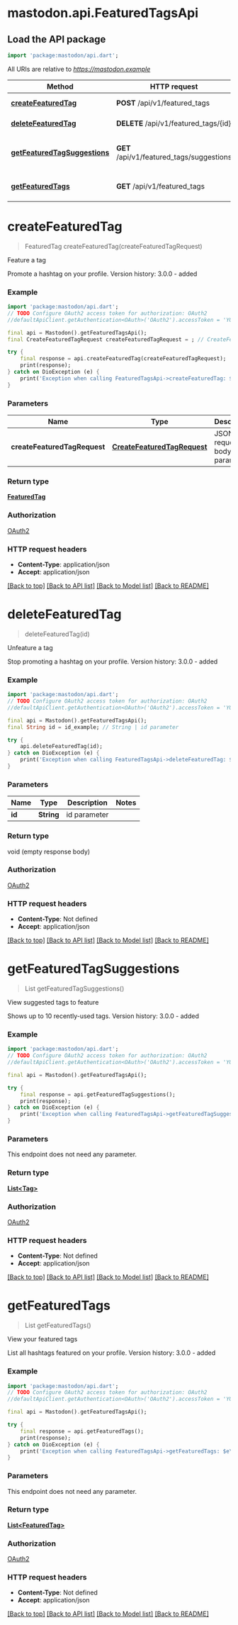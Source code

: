 # mastodon.api.FeaturedTagsApi

## Load the API package
```dart
import 'package:mastodon/api.dart';
```

All URIs are relative to *https://mastodon.example*

Method | HTTP request | Description
------------- | ------------- | -------------
[**createFeaturedTag**](FeaturedTagsApi.md#createfeaturedtag) | **POST** /api/v1/featured_tags | Feature a tag
[**deleteFeaturedTag**](FeaturedTagsApi.md#deletefeaturedtag) | **DELETE** /api/v1/featured_tags/{id} | Unfeature a tag
[**getFeaturedTagSuggestions**](FeaturedTagsApi.md#getfeaturedtagsuggestions) | **GET** /api/v1/featured_tags/suggestions | View suggested tags to feature
[**getFeaturedTags**](FeaturedTagsApi.md#getfeaturedtags) | **GET** /api/v1/featured_tags | View your featured tags


# **createFeaturedTag**
> FeaturedTag createFeaturedTag(createFeaturedTagRequest)

Feature a tag

Promote a hashtag on your profile.  Version history:  3.0.0 - added

### Example
```dart
import 'package:mastodon/api.dart';
// TODO Configure OAuth2 access token for authorization: OAuth2
//defaultApiClient.getAuthentication<OAuth>('OAuth2').accessToken = 'YOUR_ACCESS_TOKEN';

final api = Mastodon().getFeaturedTagsApi();
final CreateFeaturedTagRequest createFeaturedTagRequest = ; // CreateFeaturedTagRequest | JSON request body parameters

try {
    final response = api.createFeaturedTag(createFeaturedTagRequest);
    print(response);
} catch on DioException (e) {
    print('Exception when calling FeaturedTagsApi->createFeaturedTag: $e\n');
}
```

### Parameters

Name | Type | Description  | Notes
------------- | ------------- | ------------- | -------------
 **createFeaturedTagRequest** | [**CreateFeaturedTagRequest**](CreateFeaturedTagRequest.md)| JSON request body parameters | 

### Return type

[**FeaturedTag**](FeaturedTag.md)

### Authorization

[OAuth2](../README.md#OAuth2)

### HTTP request headers

 - **Content-Type**: application/json
 - **Accept**: application/json

[[Back to top]](#) [[Back to API list]](../README.md#documentation-for-api-endpoints) [[Back to Model list]](../README.md#documentation-for-models) [[Back to README]](../README.md)

# **deleteFeaturedTag**
> deleteFeaturedTag(id)

Unfeature a tag

Stop promoting a hashtag on your profile.  Version history:  3.0.0 - added

### Example
```dart
import 'package:mastodon/api.dart';
// TODO Configure OAuth2 access token for authorization: OAuth2
//defaultApiClient.getAuthentication<OAuth>('OAuth2').accessToken = 'YOUR_ACCESS_TOKEN';

final api = Mastodon().getFeaturedTagsApi();
final String id = id_example; // String | id parameter

try {
    api.deleteFeaturedTag(id);
} catch on DioException (e) {
    print('Exception when calling FeaturedTagsApi->deleteFeaturedTag: $e\n');
}
```

### Parameters

Name | Type | Description  | Notes
------------- | ------------- | ------------- | -------------
 **id** | **String**| id parameter | 

### Return type

void (empty response body)

### Authorization

[OAuth2](../README.md#OAuth2)

### HTTP request headers

 - **Content-Type**: Not defined
 - **Accept**: application/json

[[Back to top]](#) [[Back to API list]](../README.md#documentation-for-api-endpoints) [[Back to Model list]](../README.md#documentation-for-models) [[Back to README]](../README.md)

# **getFeaturedTagSuggestions**
> List<Tag> getFeaturedTagSuggestions()

View suggested tags to feature

Shows up to 10 recently-used tags.  Version history:  3.0.0 - added

### Example
```dart
import 'package:mastodon/api.dart';
// TODO Configure OAuth2 access token for authorization: OAuth2
//defaultApiClient.getAuthentication<OAuth>('OAuth2').accessToken = 'YOUR_ACCESS_TOKEN';

final api = Mastodon().getFeaturedTagsApi();

try {
    final response = api.getFeaturedTagSuggestions();
    print(response);
} catch on DioException (e) {
    print('Exception when calling FeaturedTagsApi->getFeaturedTagSuggestions: $e\n');
}
```

### Parameters
This endpoint does not need any parameter.

### Return type

[**List&lt;Tag&gt;**](Tag.md)

### Authorization

[OAuth2](../README.md#OAuth2)

### HTTP request headers

 - **Content-Type**: Not defined
 - **Accept**: application/json

[[Back to top]](#) [[Back to API list]](../README.md#documentation-for-api-endpoints) [[Back to Model list]](../README.md#documentation-for-models) [[Back to README]](../README.md)

# **getFeaturedTags**
> List<FeaturedTag> getFeaturedTags()

View your featured tags

List all hashtags featured on your profile.  Version history:  3.0.0 - added

### Example
```dart
import 'package:mastodon/api.dart';
// TODO Configure OAuth2 access token for authorization: OAuth2
//defaultApiClient.getAuthentication<OAuth>('OAuth2').accessToken = 'YOUR_ACCESS_TOKEN';

final api = Mastodon().getFeaturedTagsApi();

try {
    final response = api.getFeaturedTags();
    print(response);
} catch on DioException (e) {
    print('Exception when calling FeaturedTagsApi->getFeaturedTags: $e\n');
}
```

### Parameters
This endpoint does not need any parameter.

### Return type

[**List&lt;FeaturedTag&gt;**](FeaturedTag.md)

### Authorization

[OAuth2](../README.md#OAuth2)

### HTTP request headers

 - **Content-Type**: Not defined
 - **Accept**: application/json

[[Back to top]](#) [[Back to API list]](../README.md#documentation-for-api-endpoints) [[Back to Model list]](../README.md#documentation-for-models) [[Back to README]](../README.md)

